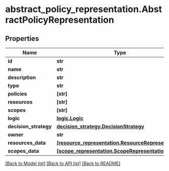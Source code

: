 # abstract_policy_representation.AbstractPolicyRepresentation

## Properties
Name | Type | Description | Notes
------------ | ------------- | ------------- | -------------
**id** | **str** |  | [optional] 
**name** | **str** |  | [optional] 
**description** | **str** |  | [optional] 
**type** | **str** |  | [optional] 
**policies** | **[str]** |  | [optional] 
**resources** | **[str]** |  | [optional] 
**scopes** | **[str]** |  | [optional] 
**logic** | [**logic.Logic**](Logic.md) |  | [optional] 
**decision_strategy** | [**decision_strategy.DecisionStrategy**](DecisionStrategy.md) |  | [optional] 
**owner** | **str** |  | [optional] 
**resources_data** | [**[resource_representation.ResourceRepresentation]**](ResourceRepresentation.md) |  | [optional] 
**scopes_data** | [**[scope_representation.ScopeRepresentation]**](ScopeRepresentation.md) |  | [optional] 

[[Back to Model list]](../README.md#documentation-for-models) [[Back to API list]](../README.md#documentation-for-api-endpoints) [[Back to README]](../README.md)


